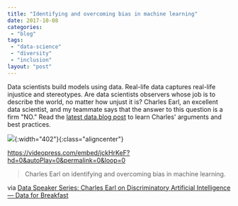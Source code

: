 ```yaml
---
title: "Identifying and overcoming bias in machine learning"
date: 2017-10-08
categories: 
 - "blog"
tags: 
 - "data-science"
 - "diversity"
 - "inclusion"
layout: "post"
---
```


Data scientists build models using data. Real-life data captures real-life injustice and stereotypes. Are data scientists observers whose job is to describe the world, no matter how unjust it is? Charles Earl, an excellent data scientist, and my teammate says that the answer to this question is a firm "NO." Read the [latest data.blog post](https://data.blog/2017/10/04/data-speaker-series-charles-earl-on-discriminatory-artificial-intelligence/) to learn Charles' arguments and best practices.

![](https://datadotblog.files.wordpress.com/2017/10/lifecycle.png?quality=80&strip=info&w=1600){:width="402"}{:class="aligncenter"}

 

https://videopress.com/embed/jckHrKeF?hd=0&autoPlay=0&permalink=0&loop=0

> Charles Earl on identifying and overcoming bias in machine learning.


via [Data Speaker Series: Charles Earl on Discriminatory Artificial Intelligence — Data for Breakfast](http://data.blog/2017/10/04/data-speaker-series-charles-earl-on-discriminatory-artificial-intelligence/)
